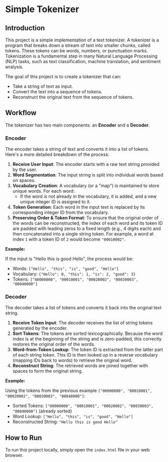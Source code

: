 # Simple Tokenizer

## Introduction

This project is a simple implementation of a text tokenizer. A tokenizer is a program that breaks down a stream of text into smaller chunks, called tokens. These tokens can be words, numbers, or punctuation marks. Tokenization is a fundamental step in many Natural Language Processing (NLP) tasks, such as text classification, machine translation, and sentiment analysis.

The goal of this project is to create a tokenizer that can:

- Take a string of text as input.
- Convert the text into a sequence of tokens.
- Reconstruct the original text from the sequence of tokens.

## Workflow

The tokenizer has two main components: an **Encoder** and a **Decoder**.

### Encoder

The encoder takes a string of text and converts it into a list of tokens. Here's a more detailed breakdown of the process:

1.  **Receive User Input**: The encoder starts with a raw text string provided by the user.
2.  **Word Segmentation**: The input string is split into individual words based on spaces.
3.  **Vocabulary Creation**: A vocabulary (or a "map") is maintained to store unique words. For each word:
    - If the word is not already in the vocabulary, it is added, and a new unique integer ID is assigned to it.
4.  **Token Generation**: Each word in the input text is replaced by its corresponding integer ID from the vocabulary.
5.  **Preserving Order & Token Format**: To ensure that the original order of the words can be reconstructed, the index of each word and its token ID are padded with leading zeros to a fixed length (e.g., 4 digits each) and then concatenated into a single string token. For example, a word at index `1` with a token ID of `2` would become `"00010002"`.

**Example:**

If the input is "Hello this is good Hello", the process would be:

- Words: `["Hello", "this", "is", "good", "Hello"]`
- Vocabulary: `{"Hello": 0, "this": 1, "is": 2, "good": 3}`
- Tokens: `["00000000", "00010001", "00020002", "00030003", "00040000"]`

### Decoder

The decoder takes a list of tokens and converts it back into the original text string.

1.  **Receive Token Input**: The decoder receives the list of string tokens generated by the encoder.
2.  **Sort Tokens**: The tokens are sorted lexicographically. Because the word index is at the beginning of the string and is zero-padded, this correctly restores the original order of the words.
3.  **Word-from-Token Lookup**: The token ID is extracted from the latter part of each string token. This ID is then looked up in a reverse vocabulary (mapping IDs back to words) to retrieve the original word.
4.  **Reconstruct String**: The retrieved words are joined together with spaces to form the original string.

**Example:**

Using the tokens from the previous example `["00000000", "00010001", "00020002", "00030003", "00040000"]`:

- Sorted Tokens: `["00000000", "00010001", "00020002", "00030003", "00040000"]` (already sorted)
- Word Lookup: `["Hello", "this", "is", "good", "Hello"]`
- Reconstructed String: `"Hello this is good Hello"`

## How to Run

To run this project locally, simply open the `index.html` file in your web browser.
